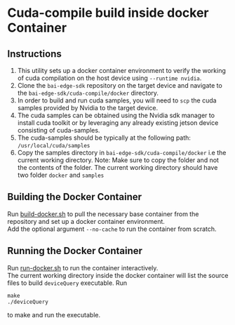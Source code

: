 # Cuda-compile build inside docker Container

## Instructions
1. This utility sets up a docker container environment to verify the working of cuda compilation on the host device using `--runtime nvidia`. 
2. Clone the `bai-edge-sdk` repository on the target device and navigate to the `bai-edge-sdk/cuda-compile/docker` directory.
3. In order to build and run cuda samples, you will need to `scp` the cuda samples provided by Nvidia to the target device.
4. The cuda samples can be obtained using the Nvidia sdk manager to install cuda toolkit or by leveraging any already existing jetson device consisting of cuda-samples.
5. The cuda-samples should be typically at the following path: `/usr/local/cuda/samples`
6. Copy the samples directory in `bai-edge-sdk/cuda-compile/docker` i.e the current working directory.
    Note: Make sure to copy the folder and not the contents of the folder. The current working directory should have two folder `docker` and `samples`

## Building the Docker Container
Run [build-docker.sh](build-docker.sh) to pull the necessary base container from the repository and set up a docker container environment.  
Add the optional argument `--no-cache` to run the container from scratch.

## Running the Docker Container
Run [run-docker.sh](run-docker.sh) to run the container interactively.  
The current working directory inside the docker container will list the source files to build `deviceQuery` executable.
Run   
```
make
./deviceQuery
```
to make and run the executable.
